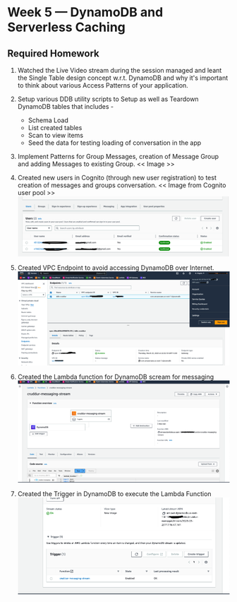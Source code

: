 # Week 5 — DynamoDB and Serverless Caching

## Required Homework

1. Watched the Live Video stream during the session managed and leant the Single Table design concept w.r.t. DynamoDB and why it's important to think about various Access Patterns of your application.

2. Setup various DDB utility scripts to Setup as well as Teardown DynamoDB tables that includes - 
   - Schema Load 
   - List created tables
   - Scan to view items
   - Seed the data for testing loading of conversation in the app

3. Implement Patterns for Group Messages, creation of Message Group and adding Messages to existing Group.
   << Image >>

4. Created new users in Cognito (through new user registration) to test creation of messages and groups conversation.
   << Image from Cognito user pool >>
   ![Cognito Users](../_docs/assets/week-5/cognito-users.png)

5. Created VPC Endpoint to avoid accessing DynamoDB over Internet.
   ![VPC EndPoint](../_docs/assets/week-5/vpc-endpoint.png)

5. Created the Lambda function for DynamoDB scream for messaging
   ![Lambda](../_docs/assets/week-5/lambda-function.png)

6. Created the Trigger in DynamoDB to execute the Lambda Function   
   ![DynamoDB Trigger](../_docs/assets/week-5/dynamodb-trigger.png)